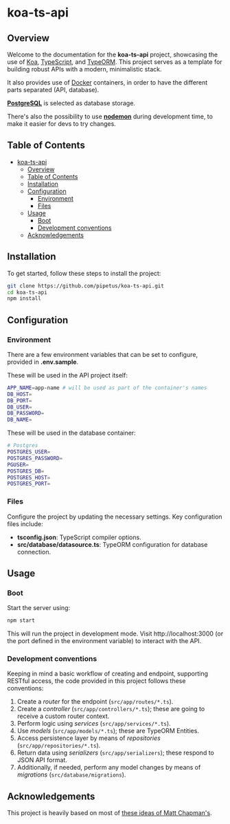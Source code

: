 # koa-ts-api

## Overview
Welcome to the documentation for the **koa-ts-api** project, showcasing the use of [Koa](https://koajs.com/), [TypeScript](https://www.typescriptlang.org/), and [TypeORM](https://typeorm.io/). This project serves as a template for building robust APIs with a modern, minimalistic stack.

It also provides use of [Docker](https://www.docker.com/) containers, in order to have the different parts separated (API, database).

[**PostgreSQL**](https://www.postgresql.org/) is selected as database storage.

There's also the possibility to use [**nodemon**](https://www.npmjs.com/package/nodemon) during development time, to make it easier for devs to try changes.

## Table of Contents

- [koa-ts-api](#koa-ts-api)
  - [Overview](#overview)
  - [Table of Contents](#table-of-contents)
  - [Installation](#installation)
  - [Configuration](#configuration)
    - [Environment](#environment)
    - [Files](#files)
  - [Usage](#usage)
    - [Boot](#boot)
    - [Development conventions](#development-conventions)
  - [Acknowledgements](#acknowledgements)

## Installation

To get started, follow these steps to install the project:

```bash
git clone https://github.com/pipetus/koa-ts-api.git
cd koa-ts-api
npm install
```

## Configuration

### Environment
There are a few environment variables that can be set to configure, provided in **.env.sample**.

These will be used in the API project itself:
```bash
APP_NAME=app-name # will be used as part of the container's names
DB_HOST=
DB_PORT=
DB_USER=
DB_PASSWORD=
DB_NAME=
```


These will be used in the database container:
```bash
# Postgres
POSTGRES_USER=
POSTGRES_PASSWORD=
PGUSER=
POSTGRES_DB=
POSTGRES_HOST=
POSTGRES_PORT=
```

### Files
Configure the project by updating the necessary settings. Key configuration files include:

* **tsconfig.json**: TypeScript compiler options.
* **src/database/datasource.ts**: TypeORM configuration for database connection.

## Usage

### Boot
Start the server using:

```bash
npm start
```

This will run the project in development mode. Visit http://localhost:3000 (or the port defined in the environment variable) to interact with the API.

### Development conventions

Keeping in mind a basic workflow of creating and endpoint, supporting RESTful access, the code provided in this project follows these conventions:

1. Create a *router* for the endpoint (`src/app/routes/*.ts`).
2. Create a *controller* (`src/app/controllers/*.ts`); these are going to receive a custom router context.
3. Perform logic using *services* (`src/app/services/*.ts`).
4. Use *models* (`src/app/models/*.ts`); these are TypeORM Entities.
5. Access persistence layer by means of *repositories* (`src/app/repositories/*.ts`).
6. Return data using *serializers* (`src/app/serializers`); these respond to JSON API format.
7. Additionally, if needed, perform any model changes by means of *migrations* (`src/database/migrations`).

## Acknowledgements
This project is heavily based on most of [these ideas of Matt Chapman's](https://inviqa.com/blog/how-build-basic-api-typescript-koa-and-typeorm).